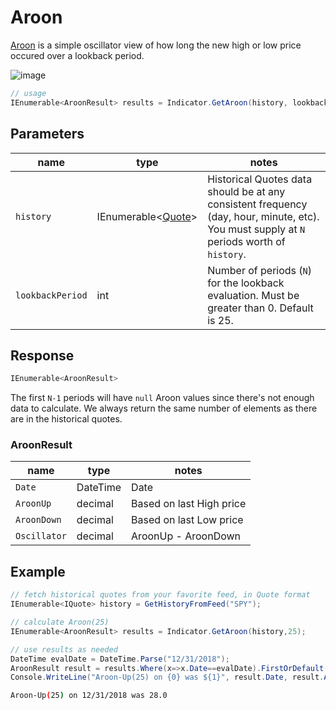 ﻿# Aroon

[Aroon](https://school.stockcharts.com/doku.php?id=technical_indicators:aroon) is a simple oscillator view of how long the new high or low price occured over a lookback period.

![image](chart.png)

```csharp
// usage
IEnumerable<AroonResult> results = Indicator.GetAroon(history, lookbackPeriod);  
```

## Parameters

| name | type | notes
| -- |-- |--
| `history` | IEnumerable\<[Quote](../../docs/GUIDE.md#quote)\> | Historical Quotes data should be at any consistent frequency (day, hour, minute, etc).  You must supply at `N` periods worth of `history`.
| `lookbackPeriod` | int | Number of periods (`N`) for the lookback evaluation.  Must be greater than 0.  Default is 25.

## Response

```csharp
IEnumerable<AroonResult>
```

The first `N-1` periods will have `null` Aroon values since there's not enough data to calculate.  We always return the same number of elements as there are in the historical quotes.

### AroonResult

| name | type | notes
| -- |-- |--
| `Date` | DateTime | Date
| `AroonUp` | decimal | Based on last High price
| `AroonDown` | decimal | Based on last Low price
| `Oscillator` | decimal | AroonUp - AroonDown

## Example

```csharp
// fetch historical quotes from your favorite feed, in Quote format
IEnumerable<IQuote> history = GetHistoryFromFeed("SPY");

// calculate Aroon(25)
IEnumerable<AroonResult> results = Indicator.GetAroon(history,25);

// use results as needed
DateTime evalDate = DateTime.Parse("12/31/2018");
AroonResult result = results.Where(x=>x.Date==evalDate).FirstOrDefault();
Console.WriteLine("Aroon-Up(25) on {0} was ${1}", result.Date, result.AroonUp);
```

```bash
Aroon-Up(25) on 12/31/2018 was 28.0
```
